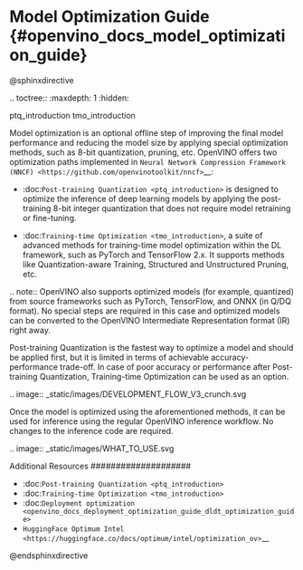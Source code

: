 # Model Optimization Guide {#openvino_docs_model_optimization_guide}

@sphinxdirective

.. toctree::
   :maxdepth: 1
   :hidden:

   ptq_introduction
   tmo_introduction


Model optimization is an optional offline step of improving the final model performance and reducing the model size by applying special optimization methods, such as 8-bit quantization, pruning, etc. OpenVINO offers two optimization paths implemented in `Neural Network Compression Framework (NNCF) <https://github.com/openvinotoolkit/nncf>`__:

- :doc:`Post-training Quantization <ptq_introduction>` is designed to optimize the inference of deep learning models by applying the post-training 8-bit integer quantization that does not require model retraining or fine-tuning.

- :doc:`Training-time Optimization <tmo_introduction>`, a suite of advanced methods for training-time model optimization within the DL framework, such as PyTorch and TensorFlow 2.x. It supports methods like Quantization-aware Training, Structured and Unstructured Pruning, etc. 

.. note:: OpenVINO also supports optimized models (for example, quantized) from source frameworks such as PyTorch, TensorFlow, and ONNX (in Q/DQ format). No special steps are required in this case and optimized models can be converted to the OpenVINO Intermediate Representation format (IR) right away.

Post-training Quantization is the fastest way to optimize a model and should be applied first, but it is limited in terms of achievable accuracy-performance trade-off. In case of poor accuracy or performance after Post-training Quantization, Training-time Optimization can be used as an option.

.. image:: _static/images/DEVELOPMENT_FLOW_V3_crunch.svg

Once the model is optimized using the aforementioned methods, it can be used for inference using the regular OpenVINO inference workflow. No changes to the inference code are required.

.. image:: _static/images/WHAT_TO_USE.svg

Additional Resources
####################

- :doc:`Post-training Quantization <ptq_introduction>`
- :doc:`Training-time Optimization <tmo_introduction>`
- :doc:`Deployment optimization <openvino_docs_deployment_optimization_guide_dldt_optimization_guide>`
- `HuggingFace Optimum Intel <https://huggingface.co/docs/optimum/intel/optimization_ov>`__

@endsphinxdirective
